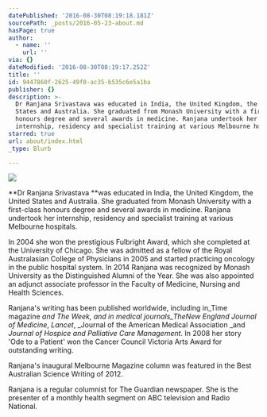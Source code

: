 ```yaml
---
datePublished: '2016-08-30T08:19:18.181Z'
sourcePath: _posts/2016-05-23-about.md
hasPage: true
author:
  - name: ''
    url: ''
via: {}
dateModified: '2016-08-30T08:19:17.252Z'
title: ''
id: 9447860f-2625-49f0-ac35-b535c6e5a1ba
publisher: {}
description: >-
  Dr Ranjana Srivastava was educated in India, the United Kingdom, the United
  States and Australia. She graduated from Monash University with a first-class
  honours degree and several awards in medicine. Ranjana undertook her
  internship, residency and specialist training at various Melbourne hospitals.
starred: true
url: about/index.html
_type: Blurb

---
```

![](https://the-grid-user-content.s3-us-west-2.amazonaws.com/0e127431-3612-4768-b360-047da4657f2f.jpg)

**Dr Ranjana Srivastava **was educated in India, the United Kingdom, the United States and Australia. She graduated from Monash University with a first-class honours degree and several awards in medicine. Ranjana undertook her internship, residency and specialist training at various Melbourne hospitals.

In 2004 she won the prestigious Fulbright Award, which she completed at the University of Chicago. She was admitted as a fellow of the Royal Australasian College of Physicians in 2005 and started practicing oncology in the public hospital system. In 2014 Ranjana was recognized by Monash University as the Distinguished Alumni of the Year. She was also appointed an adjunct associate professor in the Faculty of Medicine, Nursing and Health Sciences.

Ranjana's writing has been published worldwide, including in_Time magazine _and _The Week_, and in medical journals_TheNew England Journal of Medicine_, _Lancet_, _Journal of the American Medical Association _and _Journal of Hospice and Palliative Care Management_. In 2008 her story 'Ode to a Patient' won the Cancer Council Victoria Arts Award for outstanding writing.

Ranjana's inaugural Melbourne Magazine column was featured in the Best Australian Science Writing of 2012\.

Ranjana is a regular columnist for The Guardian newspaper. She is the presenter of a monthly health segment on ABC television and Radio National.